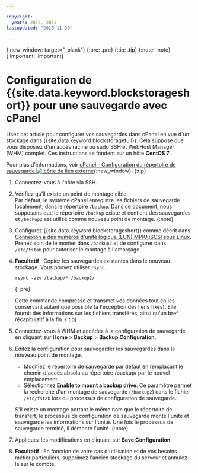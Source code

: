 ```yaml
---

copyright:
  years: 2014, 2018
lastupdated: "2018-11-30"

---
```

{:new_window: target="_blank"}
{:pre: .pre}
{:tip: .tip}
{:note: .note}
{:important: .important}

# Configuration de {{site.data.keyword.blockstorageshort}} pour une sauvegarde avec cPanel

Lisez cet article pour configurer vos sauvegardes dans cPanel en vue d'un stockage dans {{site.data.keyword.blockstoragefull}}. Cela suppose que vous disposiez d'un accès racine ou sudo SSH et WebHost Manager (WHM) complet. Ces instructions se fondent sur un hôte **CentOS 7**.

Pour plus d'informations, voir [cPanel - Configuration du répertoire de sauvegarde ![Icône de lien externe](../../icons/launch-glyph.svg "Icône de lien externe")](https://docs.cpanel.net/display/68Docs/Backup+Configuration#BackupConfiguration-ConfigureBackupDirectory){:new_window}.
{:tip}

1. Connectez-vous à l'hôte via SSH.

2. Vérifiez qu'il existe un point de montage cible. <br />
   Par défaut, le système cPanel enregistre les fichiers de sauvegarde localement, dans le répertoire `/backup`. Dans ce document, nous supposons que le répertoire `/backup` existe et contient des sauvegardes et `/backup2` est utilisé comme nouveau point de montage.
   {:note}

3. Configurez {{site.data.keyword.blockstorageshort}} comme décrit dans [Connexion à des numéros d'unité logique (LUN) MPIO iSCSI sous Linux](accessing_block_storage_linux.html). Prenez soin de le monter dans `/backup2` et de configurer dans `/etc/fstab` pour autoriser le montage à l'amorçage.

4. **Facultatif** : Copiez les sauvegardes existantes dans le nouveau stockage. Vous pouvez utiliser `rsync`.
   ```
   rsync -azv /backup/* /backup2/
   ```
   {: pre}

    Cette commande compresse et transmet vos données tout en les conservant autant que possible (à l'exception des liens fixes). Elle fournit des informations sur les fichiers transférés, ainsi qu'un bref récapitulatif à la fin.
    {:tip}

5. Connectez-vous à WHM et accédez à la configuration de sauvegarde en cliquant sur **Home** > **Backup** > **Backup Configuration**.

6. Editez la configuration pour sauvegarder les sauvegardes dans le nouveau point de montage.
    - Modifiez le répertoire de sauvegarde par défaut en remplaçant le chemin d'accès absolu au répertoire /backup/ par le nouvel emplacement.
    - Sélectionnez **Enable to mount a backup drive**. Ce paramètre permet la recherche d'un montage de sauvegarde (`/backup2`) dans le fichier `/etc/fstab` lors du processus de configuration de sauvegarde. <br />

    S'il existe un montage portant le même nom que le répertoire de transfert, le processus de configuration de sauvegarde monte l'unité et sauvegarde les informations sur l'unité. Une fois le processus de sauvegarde terminé, il démonte l'unité.
    {:note}

7. Appliquez les modifications en cliquant sur **Save Configuration**.

8. **Facultatif** : En fonction de votre cas d'utilisation et de vos besoins métier particuliers, supprimez l'ancien stockage du serveur et annulez-le sur le compte.
